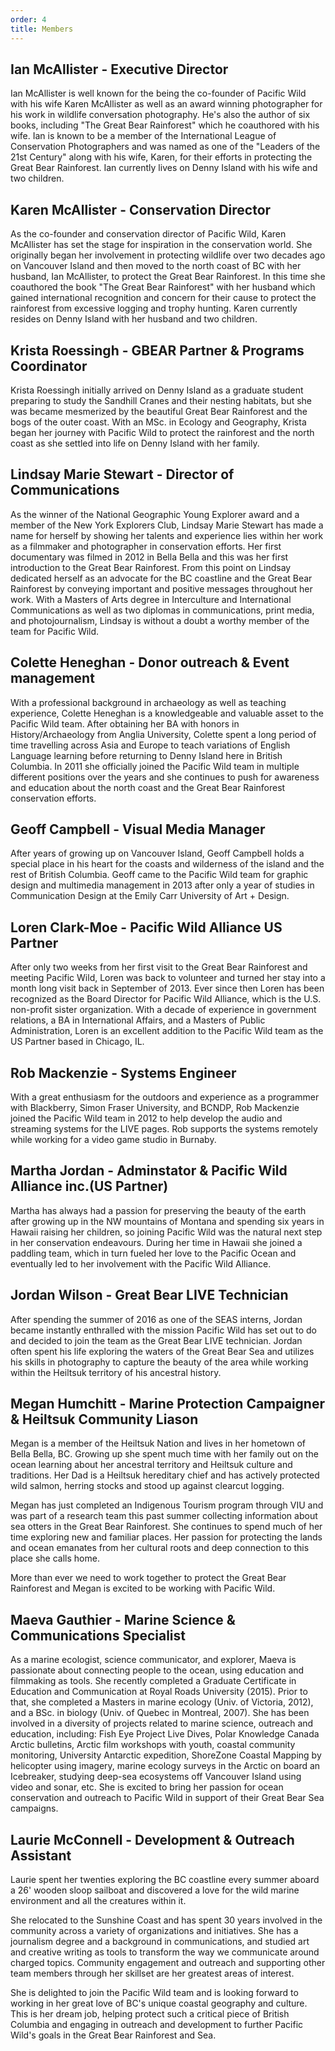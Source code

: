 ```yaml
---
order: 4
title: Members
---
```


## Ian McAllister - Executive Director


Ian McAllister is well known for the being the co-founder of Pacific Wild with his wife Karen McAllister as well as an award winning photographer for his work in wildlife conversation photography. He's also the author of six books, including "The Great Bear Rainforest" which he coauthored with his wife. Ian is known to be a member of the International League of Conservation Photographers and was named as one of the "Leaders of the 21st Century" along with his wife, Karen, for their efforts in protecting the Great Bear Rainforest. Ian currently lives on Denny Island with his wife and two children.


## Karen McAllister - Conservation Director

As the co-founder and conservation director of Pacific Wild, Karen McAllister has set the stage for inspiration in the conservation world. She originally began her involvement in protecting wildlife over two decades ago on Vancouver Island and then moved to the north coast of BC with her husband, Ian McAllister, to protect the Great Bear Rainforest. In this time she coauthored the book "The Great Bear Rainforest" with her husband which gained international recognition and concern for their cause to protect the rainforest from excessive logging and trophy hunting. Karen currently resides on Denny Island with her husband and two children.  


## Krista Roessingh - GBEAR Partner & Programs Coordinator

Krista Roessingh initially arrived on Denny Island as a graduate student preparing to study the Sandhill Cranes and their nesting habitats, but she was became mesmerized by the beautiful Great Bear Rainforest and the bogs of the outer coast. With an MSc. in Ecology and Geography, Krista began her journey with Pacific Wild to protect the rainforest and the north coast as she settled into life on Denny Island with her family.


## Lindsay Marie Stewart - Director of Communications

As the winner of the National Geographic Young Explorer award and a member of the New York Explorers Club, Lindsay Marie Stewart has made a name for herself by showing her talents and experience lies within her work as a filmmaker and photographer in conservation efforts. Her first documentary was filmed in 2012 in Bella Bella and this was her first introduction to the Great Bear Rainforest. From this point on Lindsay dedicated herself as an advocate for the BC coastline and the Great Bear Rainforest by conveying important and positive messages throughout her work. With a Masters of Arts degree in Interculture and International Communications as well as two diplomas in communications, print media, and photojournalism, Lindsay is without a doubt a worthy member of the team for Pacific Wild.  


## Colette Heneghan - Donor outreach & Event management

With a professional background in archaeology as well as teaching experience, Colette Heneghan is a knowledgeable and valuable asset to the Pacific Wild team. After obtaining her BA with honors in History/Archaeology from Anglia University, Colette spent a long period of time travelling across Asia and Europe to teach variations of English Language learning before returning to Denny Island here in British Columbia. In 2011 she officially joined the Pacific Wild team in multiple different positions over the years and she continues to push for awareness and education about the north coast and the Great Bear Rainforest conservation efforts. 


## Geoff Campbell - Visual Media Manager

After years of growing up on Vancouver Island, Geoff Campbell holds a special place in his heart for the coasts and wilderness of the island and the rest of British Columbia. Geoff came to the Pacific Wild team for graphic design and multimedia management in 2013 after only a year of studies in Communication Design at the Emily Carr University of Art + Design. 

## Loren Clark-Moe - Pacific Wild Alliance US Partner

After only two weeks from her first visit to the Great Bear Rainforest and meeting Pacific Wild, Loren was back to volunteer and turned her stay into a month long visit back in September of 2013. Ever since then Loren has been recognized as the Board Director for Pacific Wild Alliance, which is the U.S. non-profit sister organization. With a decade of experience in government relations, a BA in International Affairs, and a Masters of Public Administration, Loren is an excellent addition to the Pacific Wild team as the US Partner based in Chicago, IL. 

## Rob Mackenzie - Systems Engineer

With a great enthusiasm for the outdoors and experience as a programmer with Blackberry, Simon Fraser University, and BCNDP, Rob Mackenzie joined the Pacific Wild team in 2012 to help develop the audio and streaming systems for the LIVE pages. Rob supports the systems remotely while working for a video game studio in Burnaby.

## Martha Jordan - Adminstator & Pacific Wild Alliance inc.(US Partner)

Martha has always had a passion for preserving the beauty of the earth after growing up in the NW mountains of Montana and spending six years in Hawaii raising her children, so joining Pacific Wild was the natural next step in her conservation endeavours. During her time in Hawaii she joined a paddling team, which in turn fueled her love to the Pacific Ocean and eventually led to her involvement with the Pacific Wild Alliance. 

## Jordan Wilson - Great Bear LIVE Technician

After spending the summer of 2016 as one of the SEAS interns, Jordan became instantly enthralled with the mission Pacific Wild has set out to do and decided to join the team as the Great Bear LIVE technician. Jordan often spent his life exploring the waters of the Great Bear Sea and utilizes his skills in photography to capture the beauty of the area while working within the Heiltsuk territory of his ancestral history.

## Megan Humchitt - Marine Protection Campaigner & Heiltsuk Community Liason



Megan is a member of the Heiltsuk Nation and lives in her hometown of Bella Bella, BC.  Growing up she spent much time with her family out on the ocean learning about her ancestral territory and Heiltsuk culture and traditions. Her Dad is a Heiltsuk hereditary chief and has actively protected wild salmon, herring stocks and stood up against clearcut logging.

Megan has just completed an Indigenous Tourism program through VIU and was part of a research team this past summer collecting information about sea otters in the Great Bear Rainforest. She continues to spend much of her time exploring new and familiar places. Her passion for protecting the lands and ocean emanates from her cultural roots and deep connection to this place she calls home.

More than ever we need to work together to protect the Great Bear Rainforest and Megan is excited to be working with Pacific Wild.

## Maeva Gauthier - Marine Science & Communications Specialist

As a marine ecologist, science communicator, and explorer, Maeva is passionate about connecting people to the ocean, using education and filmmaking as tools. She recently completed a Graduate Certificate in Education and Communication at Royal Roads University (2015). Prior to that, she completed a Masters in marine ecology (Univ. of Victoria, 2012), and a BSc. in biology (Univ. of Quebec in Montreal, 2007). She has been involved in a diversity of projects related to marine science, outreach and education, including: Fish Eye Project Live Dives, Polar Knowledge Canada Arctic bulletins, Arctic film workshops with youth, coastal community monitoring, University Antarctic expedition, ShoreZone Coastal Mapping by helicopter using imagery, marine ecology surveys in the Arctic on board an Icebreaker, studying deep-sea ecosystems off Vancouver Island using video and sonar, etc. She is excited to bring her passion for ocean conservation and outreach to Pacific Wild in support of their Great Bear Sea campaigns. 

## Laurie McConnell - Development & Outreach Assistant
Laurie spent her twenties exploring the BC coastline every summer aboard a 26' wooden sloop sailboat and discovered a love for the wild marine environment and all the creatures within it.  
 
She relocated to the Sunshine Coast and has spent 30 years involved in the community across a variety of organizations and initiatives. She has a journalism degree and a background in communications, and studied art and creative writing as tools to transform the way we communicate around charged topics. Community engagement and outreach and supporting other team members through her skillset are her greatest areas of interest.
 
She is delighted to join the Pacific Wild team and is looking forward to working in her great love of BC's unique coastal geography and culture. This is her dream job, helping protect such a critical piece of British Columbia and engaging in outreach and development to further Pacific Wild's goals in the Great Bear Rainforest and Sea.
 



